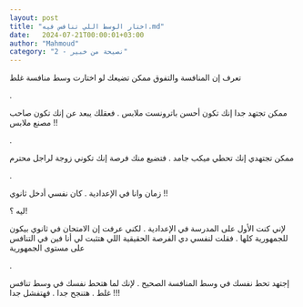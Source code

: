 ```yaml
---
layout: post
title: "اختار الوسط اللي تنافس فيه.md"
date:   2024-07-21T00:00:01+03:00
author: "Mahmoud"
category: "2 - نصيحة من خبير"
---
```

تعرف إن المنافسة والتفوق ممكن تضيعك لو اختارت وسط منافسة
غلط

.

ممكن تجتهد جدا إنك تكون أحسن باترونست ملابس . فعقلك يبعد
عن إنك تكون صاحب مصنع ملابس !!

.

ممكن تجتهدي إنك تحطي ميكب جامد . فتضيع منك فرصة إنك
تكوني زوجة لراجل محترم

.

زمان وانا في الإعدادية . كان نفسي أدخل ثانوي !!

ليه ؟!

لإني كنت الأول على المدرسة في الإعدادية . لكني عرفت إن
الامتحان في ثانوي بيكون للجمهورية كلها . فقلت لنفسي دي الفرصة الحقيقية
اللي هتثبت لي أنا فين في التنافس على مستوى الجمهورية

.

إجتهد تحط نفسك في وسط المنافسة الصحيح . لإنك لما هتحط
نفسك في وسط تنافس غلط . هتنجح جدا . فهتفشل جدا !!!

